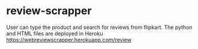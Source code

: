 # review-scrapper
User can type the product and search for reviews from flipkart. The python and HTML files are deployed in Heroku
https://webreviewscrapper.herokuapp.com/review
